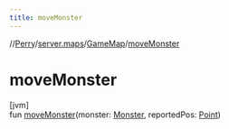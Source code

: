 ```yaml
---
title: moveMonster
---
```

//[Perry](../../../index.html)/[server.maps](../index.html)/[GameMap](index.html)/[moveMonster](move-monster.html)



# moveMonster



[jvm]\
fun [moveMonster](move-monster.html)(monster: [Monster](../../server.life/-monster/index.html), reportedPos: [Point](https://docs.oracle.com/javase/8/docs/api/java/awt/Point.html))




